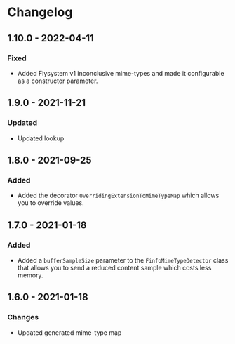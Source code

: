 # Changelog

## 1.10.0 - 2022-04-11

### Fixed

-   Added Flysystem v1 inconclusive mime-types and made it configurable as a constructor parameter.

## 1.9.0 - 2021-11-21

### Updated

-   Updated lookup

## 1.8.0 - 2021-09-25

### Added

-   Added the decorator `OverridingExtensionToMimeTypeMap` which allows you to override values.

## 1.7.0 - 2021-01-18

### Added

-   Added a `bufferSampleSize` parameter to the `FinfoMimeTypeDetector` class that allows you to send a reduced content sample which costs less memory.

## 1.6.0 - 2021-01-18

### Changes

-   Updated generated mime-type map
